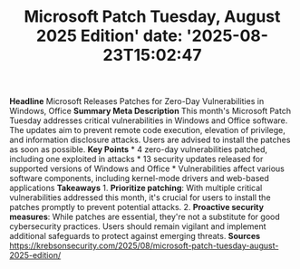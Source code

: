 ﻿---
title: "Microsoft Patch Tuesday, August 2025 Edition'
date: '2025-08-23T15:02:47"
category: "Markets"
summary: ""
slug: "microsoft patch tuesday august 2025 edition"
source_urls:
  - "https://krebsonsecurity.com/2025/08/microsoft-patch-tuesday-august-2025-edition/"
seo:
  title: "Microsoft Patch Tuesday, August 2025 Edition | Hash n Hedge'
  description: '"
  keywords: ["news", "markets", "brief"]
---
**Headline** Microsoft Releases Patches for Zero-Day Vulnerabilities in Windows, Office  **Summary Meta Description** This month's Microsoft Patch Tuesday addresses critical vulnerabilities in Windows and Office software. The updates aim to prevent remote code execution, elevation of privilege, and information disclosure attacks. Users are advised to install the patches as soon as possible.  **Key Points**  * 4 zero-day vulnerabilities patched, including one exploited in attacks * 13 security updates released for supported versions of Windows and Office * Vulnerabilities affect various software components, including kernel-mode drivers and web-based applications  **Takeaways**  1. **Prioritize patching**: With multiple critical vulnerabilities addressed this month, it's crucial for users to install the patches promptly to prevent potential attacks. 2. **Proactive security measures**: While patches are essential, they're not a substitute for good cybersecurity practices. Users should remain vigilant and implement additional safeguards to protect against emerging threats.  **Sources** https://krebsonsecurity.com/2025/08/microsoft-patch-tuesday-august-2025-edition/ 
